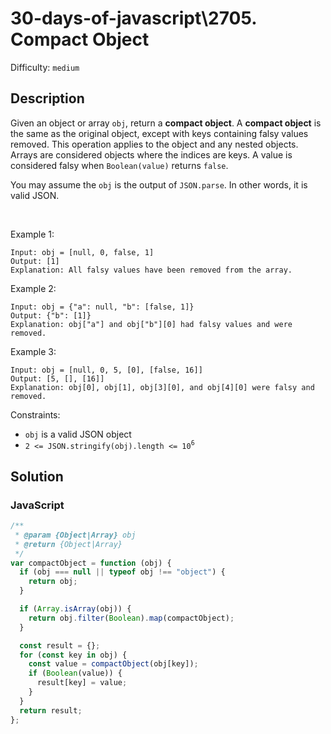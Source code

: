 # 30-days-of-javascript\2705. Compact Object

Difficulty: `medium`

## Description

Given an object or array `obj`, return a **compact object**. A **compact object** is the same as the original object, except with keys containing falsy values removed. This operation applies to the object and any nested objects. Arrays are considered objects where the indices are keys. A value is considered falsy when `Boolean(value)` returns `false`.

You may assume the `obj` is the output of `JSON.parse`. In other words, it is valid JSON.

<br>

Example 1:

```
Input: obj = [null, 0, false, 1]
Output: [1]
Explanation: All falsy values have been removed from the array.
```

Example 2:

```
Input: obj = {"a": null, "b": [false, 1]}
Output: {"b": [1]}
Explanation: obj["a"] and obj["b"][0] had falsy values and were removed.
```

Example 3:

```
Input: obj = [null, 0, 5, [0], [false, 16]]
Output: [5, [], [16]]
Explanation: obj[0], obj[1], obj[3][0], and obj[4][0] were falsy and removed.
```

Constraints:

- `obj` is a valid JSON object
- `2 <= JSON.stringify(obj).length <= 10`<sup>`6`</sup>

## Solution

### JavaScript

```javascript
/**
 * @param {Object|Array} obj
 * @return {Object|Array}
 */
var compactObject = function (obj) {
  if (obj === null || typeof obj !== "object") {
    return obj;
  }

  if (Array.isArray(obj)) {
    return obj.filter(Boolean).map(compactObject);
  }

  const result = {};
  for (const key in obj) {
    const value = compactObject(obj[key]);
    if (Boolean(value)) {
      result[key] = value;
    }
  }
  return result;
};
```
